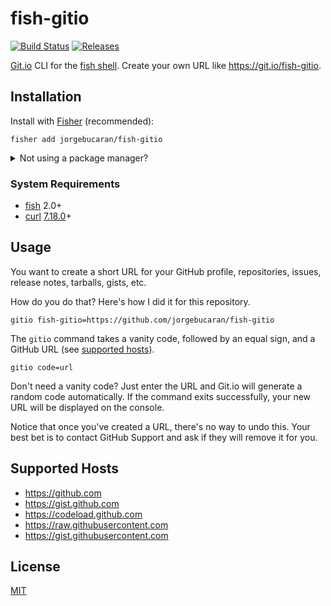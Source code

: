 # fish-gitio

[![Build Status](https://img.shields.io/travis/jorgebucaran/fish-gitio.svg)](https://travis-ci.org/jorgebucaran/fish-gitio)
[![Releases](https://img.shields.io/github/release/jorgebucaran/fish-gitio.svg?label=latest)](https://github.com/jorgebucaran/fish-gitio/releases)

<a href=https://git.io title="GitHub URL Shortener">Git.io</a> CLI for the [fish shell](https://fishshell.com). Create your own URL like https://git.io/fish-gitio.

## Installation

Install with [Fisher](https://github.com/jorgebucaran/fisher) (recommended):

```
fisher add jorgebucaran/fish-gitio
```

<details>
<summary>Not using a package manager?</summary>

---

Download `gitio.fish` to any directory on your functions path.

```fish
set -q XDG_CONFIG_HOME; or set XDG_CONFIG_HOME ~/.config
curl https://git.io/gitio.fish --create-dirs -sLo $XDG_CONFIG_HOME/fish/functions/gitio.fish
```

To uninstall, remove the file.

</details>

### System Requirements

- [fish](https://github.com/fishshell) 2.0+
- [curl](https://github.com/curl/curl) [7.18.0](https://curl.haxx.se/changes.html#7_18_0)+

## Usage

You want to create a short URL for your GitHub profile, repositories, issues, release notes, tarballs, gists, etc.

How do you do that? Here's how I did it for this repository.

```fish
gitio fish-gitio=https://github.com/jorgebucaran/fish-gitio
```

The `gitio` command takes a vanity code, followed by an equal sign, and a GitHub URL (see [supported hosts](#supported-hosts)).

```
gitio code=url
```

Don't need a vanity code? Just enter the URL and Git.io will generate a random code automatically. If the command exits successfully, your new URL will be displayed on the console.

Notice that once you've created a URL, there's no way to undo this. Your best bet is to contact GitHub Support and ask if they will remove it for you.

## Supported Hosts

- https://github.com
- https://gist.github.com
- https://codeload.github.com
- https://raw.githubusercontent.com
- https://gist.githubusercontent.com

## License

[MIT](LICENSE.md)
